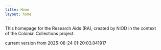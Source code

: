 ```yaml
---
title: Home
layout: home
---
```


This homepage for the Research Aids (RA), created by NIOD in the context of the Colonial Collections project. 


current version from 2025-08-24 01:20:03.041917